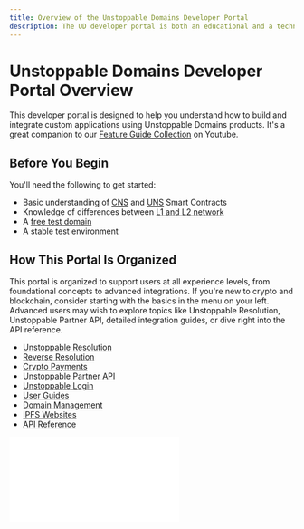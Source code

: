 ```yaml
---
title: Overview of the Unstoppable Domains Developer Portal
description: The UD developer portal is both an educational and a technical resource. We hope it will be equally useful for both technical and non-technical readers.
---
```


# Unstoppable Domains Developer Portal Overview

This developer portal is designed to help you understand how to build and integrate custom applications using Unstoppable Domains products.
It's a great companion to our [Feature Guide Collection](https://youtube.com/playlist?list=PLkKiQerk3s0AbMvBafwmJdR8pv7qPYeL-) on Youtube.

## Before You Begin

You'll need the following to get started:

- Basic understanding of [CNS](/smart-contracts/contract-reference/cns-smart-contracts.md) and [UNS](/smart-contracts/contract-reference/uns-smart-contracts.md) Smart Contracts
- Knowledge of differences between [L1 and L2 network](/manage-domains/polygon-overview.md)
- A [free test domain](test-domains/faucet.md)
- A stable test environment

## How This Portal Is Organized

This portal is organized to support users at all experience levels, from foundational concepts to advanced integrations. If you're new to crypto and blockchain, consider starting with the basics in the menu on your left. Advanced users may wish to explore topics like Unstoppable Resolution, Unstoppable Partner API, detailed integration guides, or dive right into the API reference.

- [Unstoppable Resolution](/resolution/overview.md)
- [Reverse Resolution](/reverse-resolution/index.md)
- [Crypto Payments](/crypto-payments/index.md)
- [Unstoppable Partner API](/domain-distribution-and-management/overview.md)
- [Unstoppable Login](/identity/overview/login-with-unstoppable.md)
- [User Guides](/manage-domains/index.md)
- [Domain Management](/manage-domains/index.md)
- [IPFS Websites](/d-websites/index.md)
- [API Reference](/openapi/resolution.page.yaml)

<embed src="/snippets/_developer-survey-embed.md" />
